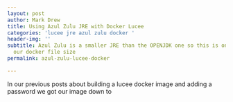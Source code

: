 ```yaml
---
layout: post
author: Mark Drew
title: Using Azul Zulu JRE with Docker Lucee
categories: 'lucee jre azul zulu docker '
header-img: ''
subtitle: Azul Zulu is a smaller JRE than the OPENJDK one so this is one way to reduce
  our docker file size
permalink: azul-zulu-lucee-docker

---
```

In our previous posts about building a lucee docker image and adding a password we got our image down to 